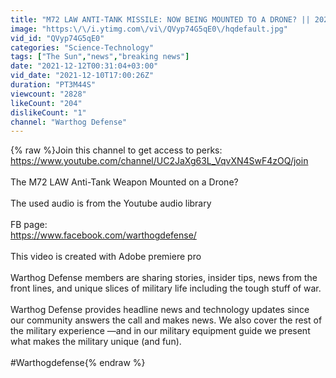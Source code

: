 ```yaml
---
title: "M72 LAW ANTI-TANK MISSILE: NOW BEING MOUNTED TO A DRONE? || 2021"
image: "https:\/\/i.ytimg.com\/vi\/QVyp74G5qE0\/hqdefault.jpg"
vid_id: "QVyp74G5qE0"
categories: "Science-Technology"
tags: ["The Sun","news","breaking news"]
date: "2021-12-12T00:31:04+03:00"
vid_date: "2021-12-10T17:00:26Z"
duration: "PT3M44S"
viewcount: "2828"
likeCount: "204"
dislikeCount: "1"
channel: "Warthog Defense"
---
```

{% raw %}Join this channel to get access to perks:<br /><a rel="nofollow" target="blank" href="https://www.youtube.com/channel/UC2JaXg63L_VqvXN4SwF4zOQ/join">https://www.youtube.com/channel/UC2JaXg63L_VqvXN4SwF4zOQ/join</a><br /><br />The M72 LAW Anti-Tank Weapon Mounted on a Drone?<br /><br />The used audio is from the Youtube audio library <br /><br />FB page:<br /><a rel="nofollow" target="blank" href="https://www.facebook.com/warthogdefense/">https://www.facebook.com/warthogdefense/</a><br /><br />This video is created with Adobe premiere pro<br /><br />Warthog Defense members are sharing stories, insider tips, news from the front lines, and unique slices of military life including the tough stuff of war.<br /><br />Warthog Defense provides headline news and technology updates since our community answers the call and makes news. We also cover the rest of the military experience —and in our military equipment guide we present what makes the military unique (and fun).<br /><br />#Warthogdefense{% endraw %}

